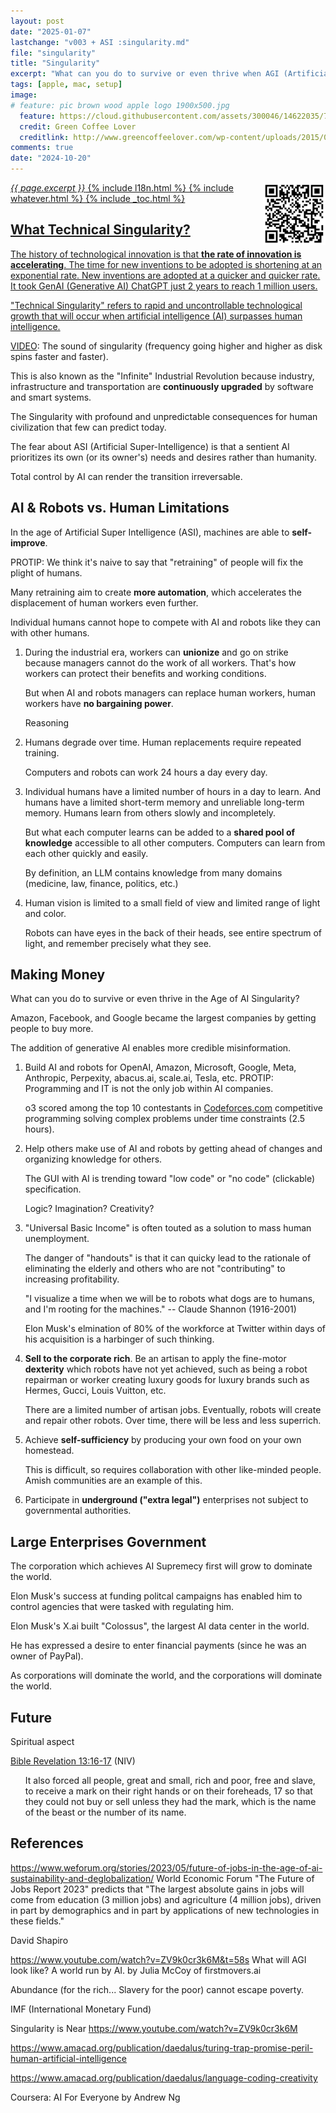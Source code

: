 ```yaml
---
layout: post
date: "2025-01-07"
lastchange: "v003 + ASI :singularity.md"
file: "singularity"
title: "Singularity"
excerpt: "What can you do to survive or even thrive when AGI (Artificial General Intelligence) ushers in the Age of Technical Singularity?"
tags: [apple, mac, setup]
image:
# feature: pic brown wood apple logo 1900x500.jpg
  feature: https://cloud.githubusercontent.com/assets/300046/14622035/740efa5c-0584-11e6-9a41-db5b03eaff85.jpg
  credit: Green Coffee Lover
  creditlink: http://www.greencoffeelover.com/wp-content/uploads/2015/03/7.jpg
comments: true
date: "2024-10-20"
---
```

<a target="_blank" href="https://bomonike.github.io/singularity"><img align="right" width="100" height="100" alt="fonts.png" src="https://github.com/bomonike/bomonike.github.io/blob/master/images/singularity.png?raw=true" />
<i>{{ page.excerpt }}</i>
{% include l18n.html %}
{% include whatever.html %}
{% include _toc.html %}


## What Technical Singularity?

The history of technological innovation is that <strong>the rate of innovation is accelerating</strong>. The time for new inventions to be adopted is shortening at an exponential rate. New inventions are adopted at a quicker and quicker rate. It took GenAI (Generative AI) ChatGPT just 2 years to reach 1 million users.

"Technical Singularity" refers to rapid and uncontrollable technological growth that will occur when artificial intelligence (AI) surpasses human intelligence.

<a target="_blank" href="https://youtube.com/shorts/TGuxwgUyu2A?si=IJsYnXq8dF8kTlSh">VIDEO</a>:
The sound of singularity (frequency going higher and higher as disk spins faster and faster).

This is also known as the "Infinite" Industrial Revolution because industry, infrastructure and transportation are <strong>continuously upgraded</strong> by software and smart systems.

The Singularity with profound and unpredictable consequences for human civilization
that few can predict today.

The fear about ASI (Artificial Super-Intelligence) is that a sentient AI prioritizes its own (or its owner's) needs and desires rather than humanity.

Total control by AI can render the transition irreversable.


## AI & Robots vs. Human Limitations

In the age of Artificial Super Intelligence (ASI), machines are able to <strong>self-improve</strong>.

PROTIP: We think it's naive to say that "retraining" of people will fix the plight of humans.

Many retraining aim to create <strong>more automation</strong>, which accelerates the displacement of human workers even further.

Individual humans cannot hope to compete with AI and robots like they can with other humans.

1. During the industrial era, workers can <strong>unionize</strong> and go on strike because managers cannot do the work of all workers. That's how workers can protect their benefits and
working conditions.

   But when AI and robots managers can replace human workers, human workers have <strong>no bargaining power</strong>.

   Reasoning

1. Humans degrade over time. Human replacements require repeated training.

   Computers and robots can work 24 hours a day every day.

1. Individual humans have a limited number of hours in a day to learn. And humans have a limited short-term memory and unreliable long-term memory. Humans learn from others slowly and incompletely.

   But what each computer learns can be added to a <strong>shared pool of knowledge</strong> accessible to all other computers. Computers can learn from each other quickly and easily.

   By definition, an LLM contains knowledge from many domains (medicine, law, finance, politics, etc.)

1. Human vision is limited to a small field of view and limited range of light and color.

   Robots can have eyes in the back of their heads, see entire spectrum of light, and remember precisely what they see.


## Making Money

What can you do to survive or even thrive in the Age of AI Singularity?

Amazon, Facebook, and Google became the largest companies by getting people to buy more.

The addition of generative AI enables more credible misinformation.

1. Build AI and robots for OpenAI, Amazon, Microsoft, Google, Meta, Anthropic, Perpexity, abacus.ai, scale.ai, Tesla, etc. PROTIP: Programming and IT is not the only job within AI companies.

   o3 scored among the top 10 contestants in <a target="_blank" href="https://codeforces.com">Codeforces.com</a> competitive programming solving complex problems under time constraints (2.5 hours).

1. Help others make use of AI and robots by getting ahead of changes and organizing knowledge for others.

   The GUI with AI is trending toward "low code" or "no code" (clickable) specification.

   Logic? Imagination? Creativity?

1. "Universal Basic Income" is often touted as a solution to mass human unemployment.

   The danger of "handouts" is that it can quicky lead to the rationale of eliminating the elderly and others who are not "contributing" to increasing profitability.

   "I visualize a time when we will be to robots what dogs are to humans, and I'm rooting for the machines." -- Claude Shannon (1916-2001)

   Elon Musk's elmination of 80% of the workforce at Twitter within days of his acquisition is a harbinger of such thinking.

2. <strong>Sell to the corporate rich</strong>. Be an artisan to apply the fine-motor <strong>dexterity</strong> which robots have not yet achieved, such as being a robot repairman or worker creating luxury goods for luxury brands such as Hermes, Gucci, Louis Vuitton, etc.

   There are a limited number of artisan jobs.
   Eventually, robots will create and repair other robots.
   Over time, there will be less and less superrich.

3. Achieve <strong>self-sufficiency</strong> by producing your own food on your own homestead.

   This is difficult, so requires collaboration with other like-minded people. Amish communities are an example of this.

4. Participate in <strong>underground ("extra legal")</strong> enterprises not subject to governmental authorities.


## Large Enterprises Government

The corporation which achieves AI Supremecy first will grow to dominate the world.

Elon Musk's success at funding politcal campaigns has enabled him to control agencies that were tasked with regulating him.

Elon Musk's X.ai built "Colossus", the largest AI data center in the world.

He has expressed a desire to enter financial payments (since he was an owner of PayPal).

As corporations will dominate the world, and the corporations will dominate the world.

## Future

Spiritual aspect

<a target="_blank" href="https://www.blueletterbible.org/kjv/rev/13/16-17/s_1180016">Bible Revelation 13:16-17</a> (NIV)

<ul>It also forced all people, great and small, rich and poor, free and slave, to receive a mark on their right hands or on their foreheads, 17 so that they could not buy or sell unless they had the mark, which is the name of the beast or the number of its name.
</ul>


## References

https://www.weforum.org/stories/2023/05/future-of-jobs-in-the-age-of-ai-sustainability-and-deglobalization/
World Economic Forum "The Future of Jobs Report 2023"
predicts that "The largest absolute gains in jobs will come from education (3 million jobs) and agriculture (4 million jobs), driven in part by demographics and in part by applications of new technologies in these fields."

David Shapiro

https://www.youtube.com/watch?v=ZV9k0cr3k6M&t=58s
What will AGI look like? A world run by AI.
by Julia McCoy of firstmovers.ai

Abundance (for the rich... Slavery for the poor)
cannot escape poverty.

IMF (International Monetary Fund)


Singularity is Near
https://www.youtube.com/watch?v=ZV9k0cr3k6M

https://www.amacad.org/publication/daedalus/turing-trap-promise-peril-human-artificial-intelligence

https://www.amacad.org/publication/daedalus/language-coding-creativity

Coursera: AI For Everyone by Andrew Ng
